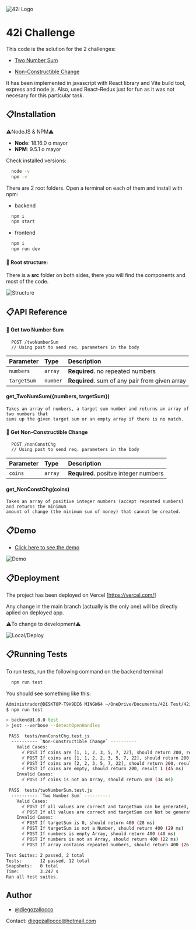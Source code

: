 ![42i Logo](frontend/src/assets/42i.jpg)

# 42i Challenge
This code is the solution for the 2 challenges:

- [Two Number Sum](https://42i.notion.site/Two-Number-Sum-83fced39cc3b4bb698c365fffa7b9444)

- [Non-Constructible Change](https://42i.notion.site/Non-Constructible-Change-e423c9af05c64621a40bf9dcefee3930)

It has been implemented in javascript with React library and Vite build tool, express and node js. Also, used React-Redux just for fun as it was not necesary for this particular task.   


## 📋Installation

⚠️NodeJS & NPM⚠️

-  **Node**: 18.16.0 o mayor
-  **NPM**: 9.5.1 o mayor

Check installed versions:

```bash
  node -v
  npm -v
```
There are 2 root folders. Open a terminal on each of them and install with npm:

- backend
```bash
  npm i
  npm start
```
- frontend
```bash
  npm i
  npm run dev
```
#### 📍 Root structure: 

There is a **src** folder on both sides, there you will find the components and most of the code.

![Structure](frontend/src/assets/structure.png)

## 📋API Reference

#### 📍 Get two Number Sum

```http
  POST /twoNumberSum
  // Using post to send req. parameters in the body
```

| Parameter  | Type     | Description                                    |
| :--------  | :------- | :--------------------------------------------- |
| `numbers`  | `array ` | **Required**. no repeated numbers              |
| `targetSum`| `number` | **Required**. sum of any pair from given array |

#### get_TwoNumSum({numbers, targetSum})

    Takes an array of numbers, a target sum number and returns an array of two numbers that 
    sums up the given target sum or an empty array if there is no match.

#### 📍 Get Non-Constructible Change

```http
  POST /nonConstChg
  // Using post to send req. parameters in the body
```

| Parameter  | Type     | Description                                    |
| :--------  | :------- | :--------------------------------------------- |
| `coins`    | `array ` | **Required**. positve integer numbers          |

#### get_NonConstChg(coins)

    Takes an array of positive integer numbers (accept repeated numbers) and returns the minimum 
    amount of change (the minimum sum of money) that cannot be created.
## 📋Demo

- [Click here to see the demo](https://42i-challenge-cli.vercel.app/)

![Demo](frontend/src/assets/demoPicture.png)


## 📋Deployment

The project has been deployed on Vercel [https://vercel.com/]

Any change in the main branch (actually is the only one) will be directly aplied on deployed app.

⚠️To change to development⚠️

![Local/Deploy](frontend/src/assets/deployLocal.png)

## 📋Running Tests

To run tests, run the following command on the backend terminal

```bash
  npm run test
```

You should see something like this:

```bash
Administrador@DESKTOP-T9H9DI6 MINGW64 ~/OneDrive/Documents/42i Test/42i_Challenge/backend (main)
$ npm run test

> backend@1.0.0 test
> jest --verbose --detectOpenHandles

 PASS  tests/nonConstChg.test.js
  ---------- `Non-Constructible Change` ----------
    Valid Cases:                                                                                                                                                                                                                           
      √ POST If coins are [1, 1, 2, 3, 5, 7, 22], should return 200, result 20 (179 ms)
      √ POST If coins are [1, 1, 2, 2, 3, 5, 7, 22], should return 200, result 44 (29 ms)
      √ POST If coins are [2, 2, 3, 5, 7, 22], should return 200, result 1 (45 ms)
      √ POST If coins are empty, should return 200, result 1 (45 ms)
    Invalid Cases:
      √ POST If coins is not an Array, should return 400 (34 ms)

 PASS  tests/twoNumberSum.test.js
  ---------- `Two Number Sum` ----------
    Valid Cases:
      √ POST If all values are correct and targetSum can be generated, should return 200 (61 ms)
      √ POST If all values are correct and targetSum can Not be generated, should return 200 and empty array (26 ms)
    Invalid Cases:
      √ POST If targetSum is 0, should return 400 (28 ms)
      √ POST If targetSum is not a Number, should return 400 (29 ms)
      √ POST If numbers is empty Array, should return 400 (40 ms)
      √ POST If numbers is not an Array, should return 400 (22 ms)
      √ POST If array contains repeated numbers, should return 400 (26 ms)

Test Suites: 2 passed, 2 total
Tests:       12 passed, 12 total
Snapshots:   0 total
Time:        3.247 s
Ran all test suites.
```
## Author
- [@diegozallocco](https://github.com/DiegoZallo/)

Contact: diegozallocco@hotmail.com